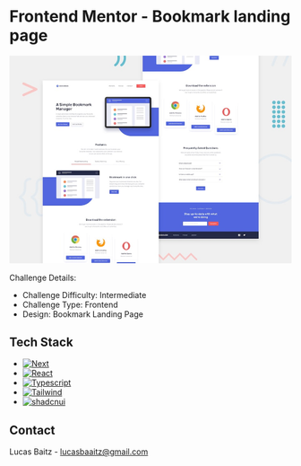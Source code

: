 # Frontend Mentor - Bookmark landing page

![Design preview for the Bookmark landing page coding challenge](bookmark-landing-page-master\design\desktop-preview.jpg)

Challenge Details:

- Challenge Difficulty: Intermediate
- Challenge Type: Frontend
- Design: Bookmark Landing Page

## Tech Stack

- [![Next][Next.js]][Next-url]
- [![React][React.js]][React-url]
- [![Typescript][Typescript]][Typescript-url]
- [![Tailwind][Tailwind]][Tailwind-url]
- [![shadcnui][shadcnui]][shadcnui-url]

<!-- CONTACT -->

## Contact

Lucas Baitz - [lucasbaaitz@gmail.com](mailto:lucasbaaitz@gmail.com)

[Next.js]: https://img.shields.io/badge/next.js-000000?style=for-the-badge&logo=nextdotjs&logoColor=white
[Next-url]: https://nextjs.org/
[React.js]: https://img.shields.io/badge/React-20232A?style=for-the-badge&logo=react&logoColor=61DAFB
[React-url]: https://reactjs.org/
[Typescript]: https://img.shields.io/badge/TypeScript-007ACC?style=for-the-badge&logo=typescript&logoColor=white
[Typescript-url]: https://www.typescriptlang.org
[Tailwind]: https://img.shields.io/badge/Tailwind-38B2AC?style=for-the-badge&logo=tailwind-css&logoColor=white
[Tailwind-url]: https://tailwindcss.com
[shadcnui]: https://img.shields.io/badge/shadcn-000000?style=for-the-badge&logoColor=white
[shadcnui-url]: shadcn/ui
